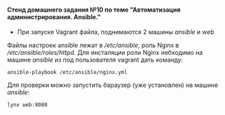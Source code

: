 #### Стенд домашнего задания №10 по теме "Автоматизация администрирования. Ansible."

* При запуске Vagrant файла, поднимаются 2 машины _ansible_ и _web_

Файлы настроек ansible лежат в */etc/ansible*, роль Nginx в */etc/ansible/roles/httpd*. Для инсталяции роли Nginx небходимо на машине _ansible_ из под пользователя vagrant дать команду:
```
ansible-playbook /etc/ansible/nginx.yml
```

Для проверки можно запустить бараузер (уже установлен) на машине _ansible_:
```
lynx web:8080
```
